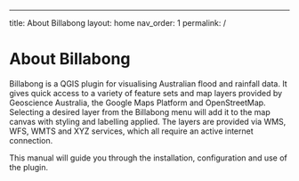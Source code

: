 ---
title: About Billabong
layout: home
nav_order: 1
permalink: /

# About Billabong

Billabong is a QGIS plugin for visualising Australian flood and rainfall data. It gives quick access to a variety of feature sets and map layers provided by Geoscience Australia, the Google Maps Platform and OpenStreetMap. Selecting a desired layer from the Billabong menu will add it to the map canvas with styling and labelling applied. The layers are provided via WMS, WFS, WMTS and XYZ services, which all require an active internet connection.  

This manual will guide you through the installation, configuration and use of the plugin.
